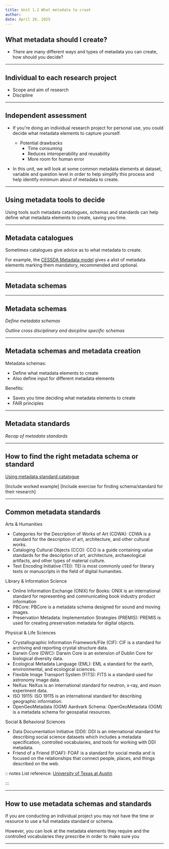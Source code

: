 ```yaml
---
title: Unit 1.2 What metadata to creat
author: 
date: April 29, 2025
---
```

## What metadata should I create?
- There are many different ways and types of metadata you can create, how should you decide?

---

## Individual to each research project

- Scope and aim of research
- Discipline

---

## Independent assessment

- If you're doing an individual research project for personal use, you could decide what metadata elements to capture yourself.
  - Potential drawbacks
    - Time consuming
    - Reduces interoperability and reusability
    - More room for human error
   
- In this unit, we will look at some common metadata elements at dataset, variable and question level in order to help simplify this process and help identify minimum about of metadata to create.

---

## Using metadata tools to decide
Using tools such metadata cataologues, schemas and standards can help define what metadata elements to create, saving you time.

---

## Metadata catalogues

Sometimes catalogues give advice as to what metadata to create.

For example, the [CESSDA Metadata model](https://www.cessda.eu/Training/Training-Resources/Resource-crd-2592) gives a alist of metadata elements marking them mandatory, recommended and optional.

---

## Metadata schemas

---

## Metadata schemas

_Define metadata schemas_

_Outline cross disciplinary and dsicpline specific schemas_

---

## Metadata schemas and metadata creation

Metadata schemas:
- Define what metadata elements to create
- Also define input for different metadata elements

Benefits:
- Saves you time deciding what metadata elements to create
- FAIR principles

---

## Metadata standards

_Recap of metadata standards_

---

## How to find the right metadata schema or standard 

[Using metadata standard catalogue](https://rdamsc.bath.ac.uk/search)

[Include worked example]
[Include exercise for finding schema/standard for their research]

---

## Common metadata standards

Arts & Humanities
- Categories for the Description of Works of Art (CDWA): CDWA is a standard for the description of art, architecture, and other cultural works.
- Cataloging Cultural Objects (CCO): CCO is a guide containing value standards for the description of art, architecture, archaeological artifacts, and other types of material culture.
- Text Encoding Initiative (TEI): TEI is most commonly used for literary texts or manuscripts in the field of digital humanities.

Library & Information Science
- Online Information Exchange (ONIX) for Books: ONIX is an international standard for representing and communicating book industry product information
- PBCore: PBCore is a metadata schema designed for sound and moving images.
- Preservation Metadata: Implementation Strategies (PREMIS): PREMIS is used for creating preservation metadata for digital objects.

Physical & Life Sciences
- Crystallographic Information Framework/File (CIF): CIF is a standard for archiving and reporting crystal structure data.
- Darwin Core (DWC): Darwin Core is an extension of Dublin Core for biological diversity data.
- Ecological Metadata Language (EML): EML a standard for the earth, environmental, and ecological sciences.
- Flexible Image Transport System (FITS): FITS is a standard used for astronomy image data.
- NeXus: NeXus is an international standard for neutron, x-ray, and muon experiment data.
- ISO 19115: ISO 19115 is an international standard for describing geographic information.
- OpenGeoMetadata (OGM) Aardvark Schema: OpenGeoMetadata (OGM) is a metadata schema for geospatial resources.

Social & Behavioral Sciences
- Data Documentation Initiative (DDI): DDI is an international standard for describing social science datasets which includes a metadata specification, controlled vocabularies, and tools for working with DDI metadata.
- Friend of a Friend (FOAF): FOAF is a standard for social media and is focused on the relationships that connect people, places, and things described on the web.

:: notes
List reference: [University of Texas at Austin](https://guides.lib.utexas.edu/metadata-basics/domain-standards)

:::

---

## How to use metadata schemas and standards

If you are conducting an individual project you may not have the time or resource to use a full metadata standard or schema.

However, you can look at the metadata elements they require and the controlled vocabularies they prescribe in order to make sure you 

---






